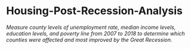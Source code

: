 # **Housing-Post-Recession-Analysis**

*Measure county levels of unemployment rate, median income levels, education levels, and poverty line from 2007 to 2018 to determine which counties were affected and most improved by the Great Recession.*
